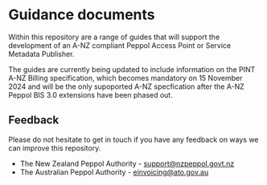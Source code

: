 # Guidance documents
Within this repository are a range of guides that will support the development of an A-NZ compliant Peppol Access Point or Service Metadata Publisher. 

The guides are currently being updated to include information on the PINT A-NZ Billing specification, which becomes mandatory on 15 November 2024 and will be the only supoported A-NZ specfication after the A-NZ Peppol BIS 3.0 extensions have been phased out.


## Feedback
Please do not hesitate to get in touch if you have any feedback on ways we can improve this repository.
* The New Zealand Peppol Authority - [support@nzpeppol.govt.nz](mailto:support@nzpeppol.govt.nz)
* The Australian Peppol Authority - [einvoicing@ato.gov.au](mailto:einvoicing@ato.gov.au)

